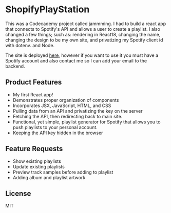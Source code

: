 # ShopifyPlayStation

This was a Codecademy project called jammming.  I had to build a react app that connects to Spotify's API and allows a user to create a playlist.  I also changed a few things; such as: rendering in React18, changing the name, changing the design to be my own site, and privatizing my Spotify client id with dotenv. and Node. 

The site is deployed [here](https://shopify_play_station.surge.sh/), however if you want to use it you must have a Spotify account and also contact me so I can add your email to the backend.  

## Product Features

* My first React app!
* Demonstrates proper organization of components
* Incorporates JSX, JavaScript, HTML, and CSS
* Pulling data from an API and privatizing the key on the server 
* Fetching the API, then redirecting back to main site.
* Functional, yet simple, playlist generator for Spotify that allows you to push playlists to your personal account.
* Keeping the API key hidden in the browser

## Feature Requests

* Show existing playlists
* Update existing playlists
* Preview track samples before adding to playlist
* Adding album and playlist artwork

## License
MIT





